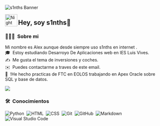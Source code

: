 
![s1nths Banner](https://github.com/s1nths/s1nths/assets/146001449/0e941c77-bd17-4de8-bae3-56a3e94fb3c4)


<img alt="Night Coding" src="./assets/Hand%20Wave.gif" width='40' align="left"/><h2>Hey, soy s1nths👋</h2>

<!-- ## 👋 &nbsp;Hey, soy s1nths👋 -->

### 👨🏻‍💻 &nbsp;Sobre mi
Mi nombre es Alex aunque desde siempre uso s1nths en internet
.\
🎓 &nbsp;Estoy estudiando Desarroyo De Aplicaciones web en IES Luis Vives.\
✍️ &nbsp;Me gusta el tema de inversiones y coches.\
✉️ &nbsp;Puedes contactarme a traves de este email.\
📄 &nbsp;!He hecho practicas de FTC en EOLOS trabajando en Apex Oracle sobre SQL y base de datos.  

<img src="(https://mail.google.com/mail/u/0?ui=2&ik=da56a79e5f&attid=0.1&permmsgid=msg-a:r6240800763902237439&th=18b1070fbba75317&view=att&disp=safe&realattid=18b1070ea7937e3678e1)"/>

### 🛠 &nbsp;Conocimientos

![Python](https://img.shields.io/badge/-Python-05122A?style=flat&logo=python)&nbsp;
![HTML](https://img.shields.io/badge/-HTML-05122A?style=flat&logo=HTML5)&nbsp;
![CSS](https://img.shields.io/badge/-CSS-05122A?style=flat&logo=CSS3&logoColor=1572B6)&nbsp;
![Git](https://img.shields.io/badge/-Git-05122A?style=flat&logo=git)&nbsp;
![GitHub](https://img.shields.io/badge/-GitHub-05122A?style=flat&logo=github)&nbsp;
![Markdown](https://img.shields.io/badge/-Markdown-05122A?style=flat&logo=markdown)\
![Visual Studio Code](https://img.shields.io/badge/-Visual%20Studio%20Code-05122A?style=flat&logo=visual-studio-code&logoColor=007ACC)&nbsp;




<!--
**s1nths/s1nths** is a ✨ _special_ ✨ repository because its `README.md` (this file) appears on your GitHub profile.

Here are some ideas to get you started:

- 🔭 I’m currently working on ...
- 🌱 I’m currently learning ...
- 👯 I’m looking to collaborate on ...
- 🤔 I’m looking for help with ...
- 💬 Ask me about ...
- 📫 How to reach me: ...
- 😄 Pronouns: ...
- ⚡ Fun fact: ...
-->
